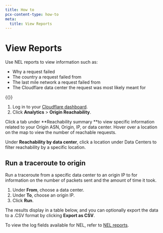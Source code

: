 ```yaml
---
title: How to
pcx-content-type: how-to
meta:
  title: View Reports
---
```


# View Reports

Use NEL reports to view information such as:

- Why a request failed
- The country a request failed from
- The last mile network a request failed from
- The Cloudflare data center the request was most likely meant for

{{<render file="_beta.md">}}

1.  Log in to your [Cloudflare dashboard](https://dash.cloudflare.com/).
2.  Click **Analytics** > **Origin Reachability**.

Click a tab under \*\*Reachability summary \*\*to view specific information related to your Origin ASN, Origin, IP, or data center. Hover over a location on the map to view the number of reachable requests.

Under **Reachability by data center**, click a location under Data Centers to filter reachability by a specific location.

## Run a traceroute to origin

Run a traceroute from a specific data center to an origin IP to for information on the number of packets sent and the amount of time it took.

1.  Under **From**, choose a data center.
2.  Under **To**, choose an origin IP.
3.  Click **Run**.

The results display in a table below, and you can optionally export the data to a .CSV format by clicking **Export as CSV**.

To view the log fields available for NEL, refer to [NEL reports](/logs/reference/log-fields/zone/nel_reports/).
